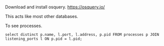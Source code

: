Download and install osquery.
https://osquery.io/

This acts like most other databases.

To see processes.
```
select distinct p.name, l.port, l.address, p.pid FROM processes p JOIN listening_ports l ON p.pid = l.pid;
```